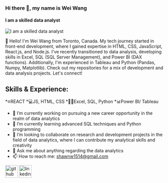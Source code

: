 ### Hi there 👋, my name is Wei Wang 
#### I am a skilled data analyst 
![I am a skilled data analyst ](https://img.freepik.com/free-vector/data-concept-illustration-idea-collecting-analysing-using_613284-1574.jpg?w=1380&t=st=1706125764~exp=1706126364~hmac=72cba51d9f6c6cf8090da8ca9893e44a8d6661e2022ad97b63e3829a3b74bbc1)

👋 Hello! I'm Wei Wang from Toronto, Canada. My tech journey started in front-end development, where I gained expertise in HTML, CSS, JavaScript, React.js, and Node.js.
I've recently transitioned to data analysis, developing skills in Excel, SQL (SQL Server Management), and Power BI (DAX functions). Additionally, I'm experienced in Tableau and Python (Pandas, Numpy, Matplotlib).
Check out my repositories for a mix of development and data analysis projects. Let's connect!

## Skills & Experience: 
*🔯REACT 
*💻JS, HTML, CSS 
*👨‍💻Excel, SQL, Python 
*📊Power BI/ Tableau

- 🔭 I’m currently working on pursuing a new career opportunity in the realm of data analytics 
- 🌱 I’m currently learning  advanced SQL techniques and Python programming 
- 👯 I’m looking to collaborate on research and development projects in the field of data analytics, where I can contribute my analytical skills and creativity 
- 💬 Ask me about anything regarding the data analytics  
- 📫 How to reach me: shawnw1514@gmail.com 


[<img src='https://cdn.jsdelivr.net/npm/simple-icons@3.0.1/icons/github.svg' alt='github' height='40'>](https://github.com/WeiWanger)  [<img src='https://cdn.jsdelivr.net/npm/simple-icons@3.0.1/icons/linkedin.svg' alt='linkedin' height='40'>](https://www.linkedin.com/in/wei-wang-b7bba4196/)  






